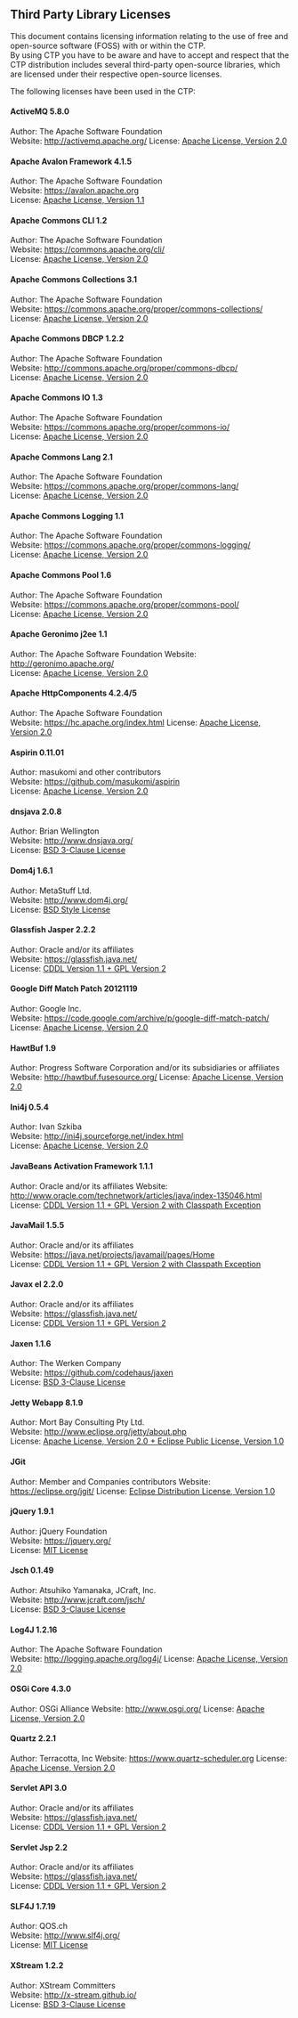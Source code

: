 ## Third Party Library Licenses

This document contains licensing information relating to the use of free and open-source software (FOSS) with or within the CTP.  
By using CTP you have to be aware and have to accept and respect that the CTP distribution includes several third-party open-source libraries, which are licensed under their respective open-source licenses.  
  
The following licenses have been used in the CTP:

#### ActiveMQ 5.8.0
Author: The Apache Software Foundation  
Website: http://activemq.apache.org/
License: [Apache License, Version 2.0](http://www.apache.org/licenses/LICENSE-2.0.html)
  
#### Apache Avalon Framework 4.1.5
Author: The Apache Software Foundation  
Website: https://avalon.apache.org  
License: [Apache License, Version 1.1](http://www.apache.org/licenses/LICENSE-1.1)  

#### Apache Commons CLI 1.2
Author: The Apache Software Foundation  
Website: https://commons.apache.org/cli/  
License: [Apache License, Version 2.0](http://www.apache.org/licenses/LICENSE-2.0)  

#### Apache Commons Collections 3.1
Author: The Apache Software Foundation  
Website: https://commons.apache.org/proper/commons-collections/  
License: [Apache License, Version 2.0](http://www.apache.org/licenses/LICENSE-2.0)  

#### Apache Commons DBCP 1.2.2
Author: The Apache Software Foundation  
Website: http://commons.apache.org/proper/commons-dbcp/  
License: [Apache License, Version 2.0](http://www.apache.org/licenses/LICENSE-2.0)  

#### Apache Commons IO 1.3
Author: The Apache Software Foundation  
Website: https://commons.apache.org/proper/commons-io/  
License: [Apache License, Version 2.0](http://www.apache.org/licenses/LICENSE-2.0)  

#### Apache Commons Lang 2.1
Author: The Apache Software Foundation  
Website: https://commons.apache.org/proper/commons-lang/  
License: [Apache License, Version 2.0](http://www.apache.org/licenses/LICENSE-2.0)  

#### Apache Commons Logging 1.1
Author: The Apache Software Foundation  
Website: https://commons.apache.org/proper/commons-logging/  
License: [Apache License, Version 2.0](http://www.apache.org/licenses/LICENSE-2.0)  

#### Apache Commons Pool 1.6
Author: The Apache Software Foundation  
Website: https://commons.apache.org/proper/commons-pool/  
License: [Apache License, Version 2.0](http://www.apache.org/licenses/LICENSE-2.0)

#### Apache Geronimo j2ee 1.1
Author: The Apache Software Foundation
Website: http://geronimo.apache.org/  
License: [Apache License, Version 2.0](http://www.apache.org/licenses/LICENSE-2.0)  

#### Apache HttpComponents 4.2.4/5
Author: The Apache Software Foundation  
Website: https://hc.apache.org/index.html
License: [Apache License, Version 2.0](http://www.apache.org/licenses/LICENSE-2.0)
  
#### Aspirin 0.11.01
Author: masukomi and other contributors  
Website: https://github.com/masukomi/aspirin  
License: [Apache License, Version 2.0](http://www.apache.org/licenses/LICENSE-2.0.txt)

#### dnsjava 2.0.8
Author: Brian Wellington  
Website: http://www.dnsjava.org/  
License: [BSD 3-Clause License](http://www.dnsjava.org/dnsjava-current/README)  

#### Dom4j 1.6.1
Author: MetaStuff Ltd.  
Website: http://www.dom4j.org/  
License: [BSD Style License](http://dom4j.sourceforge.net/license.html)  

#### Glassfish Jasper 2.2.2
Author: Oracle and/or its affiliates  
Website: https://glassfish.java.net/  
License: [CDDL Version 1.1 + GPL Version 2](https://glassfish.dev.java.net/public/CDDL+GPL_1_1.html)  

#### Google Diff Match Patch 20121119
Author: Google Inc.  
Website: https://code.google.com/archive/p/google-diff-match-patch/  
License: [Apache License, Version 2.0](http://www.apache.org/licenses/LICENSE-2.0)

#### HawtBuf 1.9
Author: Progress Software Corporation and/or its subsidiaries or affiliates
Website: http://hawtbuf.fusesource.org/
License: [Apache License, Version 2.0](http://www.apache.org/licenses/LICENSE-2.0)

#### Ini4j 0.5.4
Author: Ivan Szkiba  
Website: http://ini4j.sourceforge.net/index.html  
License: [Apache License, Version 2.0](http://www.apache.org/licenses/LICENSE-2.0)

#### JavaBeans Activation Framework 1.1.1
Author: Oracle and/or its affiliates 
Website: http://www.oracle.com/technetwork/articles/java/index-135046.html
License: [CDDL Version 1.1 + GPL Version 2 with Classpath Exception](https://glassfish.java.net/public/CDDL+GPL_1_1.html)  

#### JavaMail 1.5.5
Author: Oracle and/or its affiliates  
Website: https://java.net/projects/javamail/pages/Home  
License: [CDDL Version 1.1 + GPL Version 2 with Classpath   Exception](https://glassfish.java.net/public/CDDL+GPL_1_1.html)  

#### Javax el 2.2.0
Author: Oracle and/or its affiliates  
Website: https://glassfish.java.net/  
License: [CDDL Version 1.1 + GPL Version 2](https://glassfish.dev.java.net/public/CDDL+GPL_1_1.html)  

#### Jaxen 1.1.6
Author: The Werken Company  
Website: https://github.com/codehaus/jaxen  
License: [BSD 3-Clause License](https://github.com/codehaus/jaxen/blob/master/jaxen/LICENSE.txt)  

#### Jetty Webapp 8.1.9
Author: Mort Bay Consulting Pty Ltd.  
Website: http://www.eclipse.org/jetty/about.php  
License: [Apache License, Version 2.0 + Eclipse Public License, Version 1.0](http://www.eclipse.org/jetty/licenses.php)

#### JGit 
Author: Member and Companies contributors 
Website: https://eclipse.org/jgit/
License: [Eclipse Distribution License, Version 1.0](http://www.eclipse.org/org/documents/edl-v10.php)

#### jQuery 1.9.1
Author: jQuery Foundation  
Website: https://jquery.org/  
License: [MIT License](https://jquery.org/license/)  

#### Jsch 0.1.49
Author: Atsuhiko Yamanaka, JCraft, Inc.  
Website: http://www.jcraft.com/jsch/  
License: [BSD 3-Clause License](http://www.jcraft.com/jsch/LICENSE.txt)

#### Log4J 1.2.16
Author: The Apache Software Foundation  
Website: http://logging.apache.org/log4j/
License: [Apache License, Version 2.0](http://logging.apache.org/log4j/2.x/license.html)

#### OSGi Core 4.3.0
Author: OSGi Alliance
Website: http://www.osgi.org/
License: [Apache License, Version 2.0](http://www.apache.org/licenses/LICENSE-2.0)

#### Quartz 2.2.1
Author: Terracotta, Inc
Website: https://www.quartz-scheduler.org
License: [Apache License, Version 2.0](http://www.apache.org/licenses/LICENSE-2.0)

#### Servlet API 3.0
Author: Oracle and/or its affiliates  
Website: https://glassfish.java.net/  
License: [CDDL Version 1.1 + GPL Version 2](https://glassfish.java.net/public/CDDL+GPL_1_1.html)  

#### Servlet Jsp 2.2
Author: Oracle and/or its affiliates  
Website: https://glassfish.java.net/  
License: [CDDL Version 1.1 + GPL Version 2](https://glassfish.dev.java.net/public/CDDL+GPL_1_1.html)  

#### SLF4J 1.7.19
Author: QOS.ch  
Website: http://www.slf4j.org/  
License: [MIT License](http://www.slf4j.org/license.html)  

#### XStream 1.2.2
Author: XStream Committers  
Website: http://x-stream.github.io/  
License: [BSD 3-Clause License](http://x-stream.github.io/license.html)  